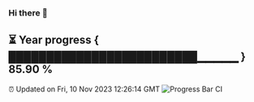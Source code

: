 ### Hi there 👋
⏳ Year progress { █████████████████████████▁▁▁▁▁ } 85.90 %
---
⏰ Updated on Fri, 10 Nov 2023 12:26:14 GMT
![Progress Bar CI](https://github.com/liununu/liununu/workflows/Progress%20Bar%20CI/badge.svg)
